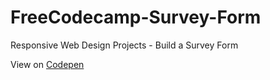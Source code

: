 # FreeCodecamp-Survey-Form
Responsive Web Design Projects - Build a Survey Form

View on [Codepen](https://codepen.io/enouwem-jim/full/yLyqeWo) 
